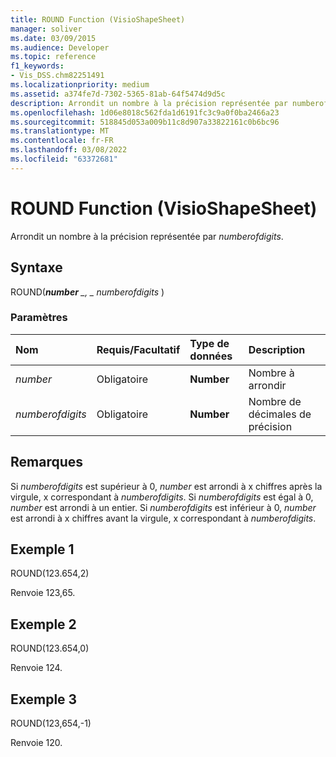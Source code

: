 ```yaml
---
title: ROUND Function (VisioShapeSheet)
manager: soliver
ms.date: 03/09/2015
ms.audience: Developer
ms.topic: reference
f1_keywords:
- Vis_DSS.chm82251491
ms.localizationpriority: medium
ms.assetid: a374fe7d-7302-5365-81ab-64f5474d9d5c
description: Arrondit un nombre à la précision représentée par numberofdigits.
ms.openlocfilehash: 1d06e8018c562fda1d6191fc3c9a0f0ba2466a23
ms.sourcegitcommit: 518845d053a009b11c8d907a33822161c0b6bc96
ms.translationtype: MT
ms.contentlocale: fr-FR
ms.lasthandoff: 03/08/2022
ms.locfileid: "63372681"
---
```

# <a name="round-function-visioshapesheet"></a>ROUND Function (VisioShapeSheet)

Arrondit un nombre à la précision représentée par *numberofdigits*.
  
## <a name="syntax"></a>Syntaxe

ROUND(***number** _, _ *_numberofdigits_** )
  
### <a name="parameters"></a>Paramètres

|**Nom**|**Requis/Facultatif**|**Type de données**|**Description**|
|:-----|:-----|:-----|:-----|
| *number* <br/> |Obligatoire  <br/> |**Number** <br/> |Nombre à arrondir |
| *numberofdigits* <br/> |Obligatoire  <br/> |**Number** <br/> |Nombre de décimales de précision |

## <a name="remarks"></a>Remarques

Si *numberofdigits* est supérieur à 0, *number* est arrondi à x chiffres après la virgule, x correspondant à *numberofdigits*. Si *numberofdigits* est égal à 0, *number* est arrondi à un entier. Si *numberofdigits* est inférieur à 0, *number* est arrondi à x chiffres avant la virgule, x correspondant à *numberofdigits*.
  
## <a name="example-1"></a>Exemple 1

ROUND(123.654,2)
  
Renvoie 123,65.
  
## <a name="example-2"></a>Exemple 2

ROUND(123.654,0)
  
Renvoie 124.
  
## <a name="example-3"></a>Exemple 3

ROUND(123,654,-1)
  
Renvoie 120.
  